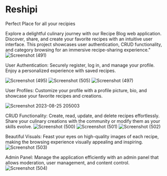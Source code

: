 # Reshipi
Perfect Place for all your recipies


Explore a delightful culinary journey with our Recipe Blog web application. Discover, share,
and create your favorite recipes with an intuitive user interface. 
This project showcases user authentication, CRUD functionality, and category browsing for an 
immersive recipe-sharing experience."
![Screenshot (491)](https://github.com/TechGeno/Reshipi/assets/99545486/9bf6ba1d-9df6-4cac-9cfe-79f6e3914902)




User Authentication: Securely register, log in, and manage your profile. Enjoy a personalized experience with saved recipes.

![Screenshot (495)](https://github.com/TechGeno/Reshipi/assets/99545486/2729f8b2-47f9-4dc8-8f5f-48d89933d332)
![Screenshot (505)](https://github.com/TechGeno/Reshipi/assets/99545486/f4f5d3f4-e969-47b9-af5d-f7bd02b82da1)
![Screenshot (497)](https://github.com/TechGeno/Reshipi/assets/99545486/12df6eaa-51fe-40e5-b9e4-c6e39cc2177c)





User Profiles: Customize your profile with a profile picture, bio, and showcase your favorite recipes and creations.

![Screenshot 2023-08-25 205003](https://github.com/SiriTetali/WishDish/assets/117676879/fd1237b6-4aa8-4ea2-9b67-0864e7c7cb6b)



CRUD Functionality: Create, read, update, and delete recipes effortlessly. Share your culinary creations with the community or modify them as your skills evolve.
![Screenshot (500)](https://github.com/TechGeno/Reshipi/assets/99545486/d7f90f8d-6a23-44a8-a6df-567bbd438371)
![Screenshot (501)](https://github.com/TechGeno/Reshipi/assets/99545486/65149d45-f076-4cc3-8310-57d97865b112)
![Screenshot (502)](https://github.com/TechGeno/Reshipi/assets/99545486/b691d6e6-57c0-44c8-9a18-1c0110f48fc9)





Beautiful Visuals: Feast your eyes on high-quality images of each recipe, making the browsing experience visually appealing and inspiring.
![Screenshot (503)](https://github.com/TechGeno/Reshipi/assets/99545486/86f28e63-dfe2-4ba1-8b49-70872d30a5cb)





Admin Panel: Manage the application efficiently with an admin panel that allows moderation, user management, and content control.
![Screenshot (504)](https://github.com/TechGeno/Reshipi/assets/99545486/ef266ee0-0d8d-4634-a51d-1936e19a1ad9)


